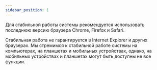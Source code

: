 ```yaml
---
sidebar_position: 1
---
```


Для стабильной работы системы рекомендуется использовать последнюю версию браузера Chrome, Firefox и Safari.

Стабильная работа не гарантируется в Internet Explorer и других браузерах. Мы стремимся к стабильной работе системы на компьютерах, на планшетах и мобильных устройствах, однако, на мобильных устройствах и планшетах могут быть доступны не все функции.
